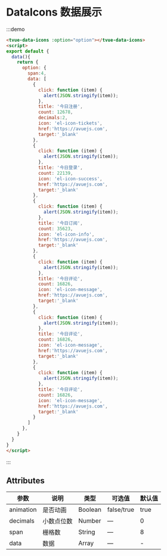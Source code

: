 
# DataIcons 数据展示


:::demo 
```html
<tvue-data-icons :option="option"></tvue-data-icons>
<script>
export default {
  data(){
    return {
      option: {
        span:4,
        data: [
          {
            click: function (item) {
              alert(JSON.stringify(item));
            },
            title: '今日注册',
            count: 12678,
            decimals:2,
            icon: 'el-icon-tickets',
            href:'https://avuejs.com',
            target:'_blank'
          },
          {
            click: function (item) {
              alert(JSON.stringify(item));
            },
            title: '今日登录',
            count: 22139,
            icon: 'el-icon-success',
            href:'https://avuejs.com',
            target:'_blank'
          },
          {
            click: function (item) {
              alert(JSON.stringify(item));
            },
            title: '今日订阅',
            count: 35623,
            icon: 'el-icon-info',
            href:'https://avuejs.com',
            target:'_blank'
          },
          {
            click: function (item) {
              alert(JSON.stringify(item));
            },
            title: '今日评论',
            count: 16826,
            icon: 'el-icon-message',
            href:'https://avuejs.com',
            target:'_blank'
          },
          {
            click: function (item) {
              alert(JSON.stringify(item));
            },
            title: '今日评论',
            count: 16826,
            icon: 'el-icon-message',
            href:'https://avuejs.com',
            target:'_blank'
          },
          {
            click: function (item) {
              alert(JSON.stringify(item));
            },
            title: '今日评论',
            count: 16826,
            icon: 'el-icon-message',
            href:'https://avuejs.com',
            target:'_blank'
          }
        ]
      },
    }
  }
}
</script>

```
:::

## Attributes

| 参数      | 说明       | 类型    | 可选值     | 默认值 |
| --------- | ---------- | ------- | ---------- | ------ |
| animation | 是否动画   | Boolean | false/true | true   |
| decimals  | 小数点位数 | Number  | —          | 0      |
| span      | 栅格数     | String  | —          | 8      |
| data      | 数据       | Array   | —          | -      |

